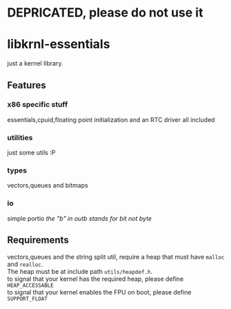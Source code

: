 # DEPRICATED, please do not use it

# libkrnl-essentials
just a kernel library.

## Features
### x86 specific stuff
essentials,cpuid,floating point initialization and an RTC driver all included
### utilities
just some utils :P
### types
vectors,queues and bitmaps
### io
simple portio
*the "b" in outb stands for bit not byte* 
## Requirements
vectors,queues and the string split util, require a heap
that must have `malloc` and `realloc`.</br>
The heap must be at include path `utils/heapdef.h`.<br>
to signal that your kernel has the required heap, please define `HEAP_ACCESSABLE`</br>
to signal that your kernel enables the FPU on boot, please define `SUPPORT_FLOAT`
